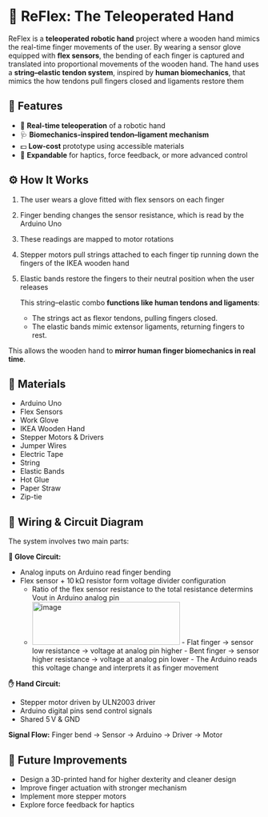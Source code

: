 # 🦾 ReFlex: The Teleoperated Hand 
ReFlex is a **teleoperated robotic hand** project where a wooden hand mimics the real-time finger movements of the user. By wearing a sensor glove equipped with **flex sensors**, the bending of each finger is captured and translated into proportional movements of the wooden hand. The hand uses a **string–elastic tendon system**, inspired by **human biomechanics**, that mimics the how tendons pull fingers closed and ligaments restore them

## 🚀 Features
 
 - 🦾 **Real-time teleoperation** of a robotic hand   
 - 🩺 **Biomechanics-inspired tendon–ligament mechanism**   
 - 💵 **Low-cost** prototype using accessible materials   
 - 💫 **Expandable** for haptics, force feedback, or more advanced control   

## ⚙️ How It Works

1. The user wears a glove fitted with flex sensors on each finger
2. Finger bending changes the sensor resistance, which is read by the Arduino Uno
3. These readings are mapped to motor rotations
4. Stepper motors pull strings attached to each finger tip running down the fingers of the IKEA wooden hand
5. Elastic bands restore the fingers to their neutral position when the user releases

    This string–elastic combo **functions like human tendons and ligaments**:
    - The strings act as flexor tendons, pulling fingers closed.
    - The elastic bands mimic extensor ligaments, returning fingers to rest.

This allows the wooden hand to **mirror human finger biomechanics in real time**.

## 🧰 Materials
  - Arduino Uno 
  - Flex Sensors  
  - Work Glove  
  - IKEA Wooden Hand  
  - Stepper Motors & Drivers  
  - Jumper Wires   
  - Electric Tape  
  - String  
  - Elastic Bands   
  - Hot Glue   
  - Paper Straw   
  - Zip-tie

## 🔌 Wiring & Circuit Diagram

The system involves two main parts:

**🧤 Glove Circuit:**
- Analog inputs on Arduino read finger bending 
- Flex sensor + 10 kΩ resistor form voltage divider configuration   
  - Ratio of the flex sensor resistance to the total resistance determins Vout in Arduino analog pin   
  - <img width="295" height="86" alt="image" src="https://github.com/user-attachments/assets/dfcecd2a-2d58-480f-abeb-206eb3164931" />  
    - Flat finger → sensor low resistance → voltage at analog pin higher   
    - Bent finger → sensor higher resistance → voltage at analog pin lower   
    - The Arduino reads this voltage change and interprets it as finger movement   

**✋ Hand Circuit:**

- Stepper motor driven by ULN2003 driver   
- Arduino digital pins send control signals   
- Shared 5 V & GND   

**Signal Flow:** 
Finger bend → Sensor → Arduino → Driver → Motor
  
## 🔮 Future Improvements
- Design a 3D-printed hand for higher dexterity and cleaner design
- Improve finger actuation with stronger mechanism
- Implement more stepper motors
- Explore force feedback for haptics

